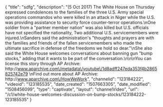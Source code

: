 {
    "title": "sdfg",
    "description": "(5 Oct 2017) The White House on Thursday expressed condolences to the families of the three U.S. Army special operations commandos who were killed in an attack in Niger while the U.S. was providing assistance to security force counter-terror operations.\nOne soldier from a \"partner member nation\" was also killed but U.S. officials have not specified the nationality, Two additional U.S. servicemembers were injured.\nSanders said the administration's \"thoughts and prayers are with the families and friends of the fallen servicemembers who made the ultimate sacrifice in defense of the freedoms we hold so dear.\"\nShe also said the White House welcomes conversations about banning gun \"bump stocks,\" adding that it wants to be part of the conversation.\n\n\nYou can license this story through AP Archive: http:\/\/www.aparchive.com\/metadata\/youtube\/1d8adff247eda353f4b2865825742e79 \nFind out more about AP Archive: http:\/\/www.aparchive.com\/HowWeWork",
    "channelid": "123184222",
    "videoid": "123185535",
    "date_created": "1507663305",
    "date_modified": "1508456099",
    "type": "captivate",
    "layout": "channelVideo",
    "url": "\/c1\/white-house-welcomes-discussion-on-bump-stocks\/123184222-123185535"
}